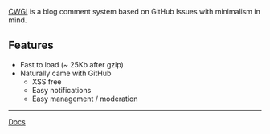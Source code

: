 [CWGI](https://github.com/jw-12138/cwgi-cli) is a blog comment system based on GitHub Issues with minimalism in mind.

## Features

- Fast to load (~ 25Kb after gzip)
- Naturally came with GitHub
  - XSS free
  - Easy notifications
  - Easy management / moderation

--- 

[Docs](https://cwgi-docs.jw1.dev)
